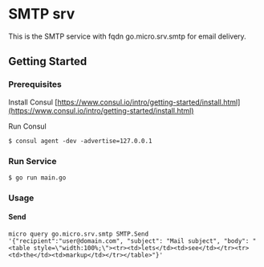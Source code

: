 # SMTP srv

This is the SMTP service with fqdn go.micro.srv.smtp for email delivery.

## Getting Started

### Prerequisites

Install Consul
[https://www.consul.io/intro/getting-started/install.html](https://www.consul.io/intro/getting-started/install.html)

Run Consul
```
$ consul agent -dev -advertise=127.0.0.1
```

### Run Service

```
$ go run main.go
```

### Usage

#### Send
```
micro query go.micro.srv.smtp SMTP.Send '{"recipient":"user@domain.com", "subject": "Mail subject", "body": "<table style=\"width:100%;\"><tr><td>lets</td><td>see</td></tr><tr><td>the</td><td>markup</td></tr></table>"}'
```
